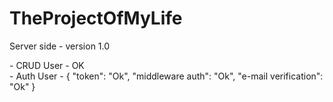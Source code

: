 # TheProjectOfMyLife

<p>Server side - version 1.0</p>
- CRUD User - OK <br>
- Auth User - {
"token": "Ok", 
"middleware auth": "Ok", 
"e-mail verification": "Ok"
}
